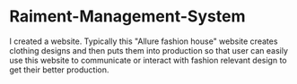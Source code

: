 # Raiment-Management-System
I created a website. Typically this "Allure fashion house" website creates clothing designs and then puts them into production so that user can easily use this website to communicate or interact with fashion relevant design to get their better production. 
